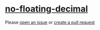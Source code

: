 [no-floating-decimal](https://eslint.org/docs/rules/no-floating-decimal)
========================================================================
Please [open an issue](https://github.com/professional-js/eslint-config/issues/new)
or [create a pull request](https://github.com/professional-js/eslint-config/edit/main/src/rules-configurations/eslint/no-floating-decimal.md)
